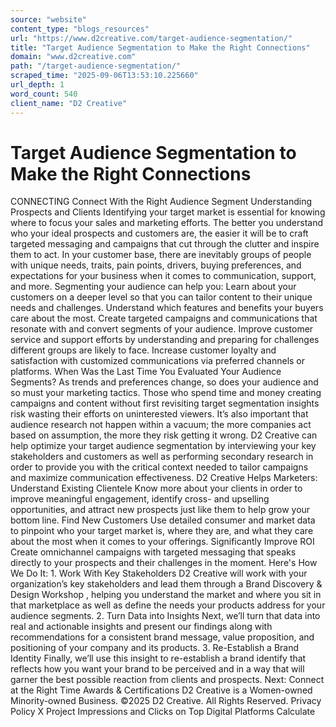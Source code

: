 ```yaml
---
source: "website"
content_type: "blogs_resources"
url: "https://www.d2creative.com/target-audience-segmentation/"
title: "Target Audience Segmentation to Make the Right Connections"
domain: "www.d2creative.com"
path: "/target-audience-segmentation/"
scraped_time: "2025-09-06T13:53:10.225660"
url_depth: 1
word_count: 540
client_name: "D2 Creative"
---
```


# Target Audience Segmentation to Make the Right Connections

CONNECTING Connect With the Right Audience Segment Understanding Prospects and Clients Identifying your target market is essential for knowing where to focus your sales and marketing efforts. The better you understand who your ideal prospects and customers are, the easier it will be to craft targeted messaging and campaigns that cut through the clutter and inspire them to act. In your customer base, there are inevitably groups of people with unique needs, traits, pain points, drivers, buying preferences, and expectations for your business when it comes to communication, support, and more. Segmenting your audience can help you: Learn about your customers on a deeper level so that you can tailor content to their unique needs and challenges. Understand which features and benefits your buyers care about the most. Create targeted campaigns and communications that resonate with and convert segments of your audience. Improve customer service and support efforts by understanding and preparing for challenges different groups are likely to face. Increase customer loyalty and satisfaction with customized communications via preferred channels or platforms. When Was the Last Time You Evaluated Your Audience Segments? As trends and preferences change, so does your audience and so must your marketing tactics. Those who spend time and money creating campaigns and content without first revisiting target segmentation insights risk wasting their efforts on uninterested viewers. It’s also important that audience research not happen within a vacuum; the more companies act based on assumption, the more they risk getting it wrong. D2 Creative can help optimize your target audience segmentation by interviewing your key stakeholders and customers as well as performing secondary research in order to provide you with the critical context needed to tailor campaigns and maximize communication effectiveness. D2 Creative Helps Marketers: Understand Existing Clientele Know more about your clients in order to improve meaningful engagement, identify cross- and upselling opportunities, and attract new prospects just like them to help grow your bottom line. Find New Customers Use detailed consumer and market data to pinpoint who your target market is, where they are, and what they care about the most when it comes to your offerings. Significantly Improve ROI Create omnichannel campaigns with targeted messaging that speaks directly to your prospects and their challenges in the moment. Here's How We Do It: 1. Work With Key Stakeholders D2 Creative will work with your organization’s key stakeholders and lead them through a Brand Discovery & Design Workshop , helping you understand the market and where you sit in that marketplace as well as define the needs your products address for your audience segments. 2. Turn Data into Insights Next, we’ll turn that data into real and actionable insights and present our findings along with recommendations for a consistent brand message, value proposition, and positioning of your company and its products. 3. Re-Establish a Brand Identity Finally, we’ll use this insight to re-establish a brand identify that reflects how you want your brand to be perceived and in a way that will garner the best possible reaction from clients and prospects. Next: Connect at the Right Time Awards & Certifications D2 Creative is a Women-owned Minority-owned Business. ©2025 D2 Creative. All Rights Reserved. Privacy Policy X Project Impressions and Clicks on Top Digital Platforms Calculate